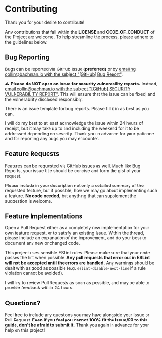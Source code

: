 # Contributing

Thank you for your desire to contribute!

Any contributions that fall within the **LICENSE** and **CODE_OF_CONDUCT** of the Project are welcome. To help streamline the process, please adhere to the guidelines below.

## Bug Reporting

Bugs can be reported via GitHub Issue **(preferred)** or by [emailing collin@bachman.io with the subject "[GitHub] Bug Report"](mailto:collin@bachman.io?subject=[GitHub]%20Bug%20Report).

⚠️ **Please do NOT open an issue for security vulnerability reports.** Instead, [email collin@bachman.io with the subject "[GitHub] SECURITY VULNERABILITY REPORT"](mailto:collin@bachman.io?subject=[GitHub]%20SECURITY%20VULNERABILITY%20REPORT). This will ensure that the issue can be fixed, and the vulnerability disclosed responsibly.

There is an issue template for bug reports. Please fill it in as best as you can.

I will do my best to at least acknowledge the issue within 24 hours of receipt, but it may take up to and including the weekend for it to be addressed depending on severity. Thank you in advance for your patience and for reporting any bugs you may encounter.

## Feature Requests

Features can be requested via GitHub issues as well. Much like Bug Reports, your issue title should be concise and form the gist of your request.

Please include in your description not only a detailed summary of the requested feature, but if possible, how we may go about implementing such a feature. **No code needed**, but anything that can supplement the suggestion is welcome.

## Feature Implementations

Open a Pull Request either as a completely new implementation for your own feature request, or to satisfy an existing Issue. Within the thread, please include an explanation of the improvement, and do your best to document any new or changed code.

This project uses sensible ESLint rules. Please make sure that your code passes the lint when possible. **Any pull requests that error out in ESLint will not be accepted until the errors are handled.** Any warnings should be dealt with as good as possible (e.g. `eslint-disable-next-line` if a rule violation cannot be avoided).

I will try to review Pull Requests as soon as possible, and may be able to provide feedback within 24 hours.

## Questions?

Feel free to include any questions you may have alongside your Issue or Pull Request. **Even if you feel you cannot 100% fit the Issue/PR to this guide, don't be afraid to submit it.** Thank you again in advance for your help on this project!
